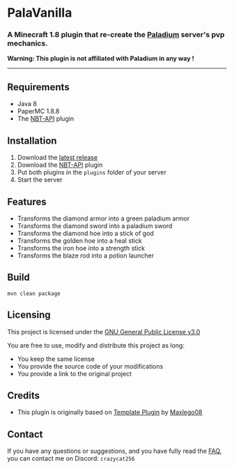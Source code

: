 # PalaVanilla

### A Minecraft 1.8 plugin that re-create the [Paladium](https://paladium-pvp.fr/) server's pvp mechanics.

**Warning: This plugin is not affiliated with Paladium in any way !**

---

## Requirements

- Java 8
- PaperMC 1.8.8
- The [NBT-API](https://modrinth.com/plugin/nbtapi/) plugin

## Installation

1. Download the [latest release](https://github.com/crazycat256/PalaVanilla/releases)
2. Download the [NBT-API](https://modrinth.com/plugin/nbtapi/) plugin
3. Put both plugins in the `plugins` folder of your server
4. Start the server

## Features

- Transforms the diamond armor into a green paladium armor
- Transforms the diamond sword into a paladium sword
- Transforms the diamond hoe into a stick of god
- Transforms the golden hoe into a heal stick
- Transforms the iron hoe into a strength stick
- Transforms the blaze rod into a potion launcher

## Build

```shell
mvn clean package
```

## Licensing

This project is licensed under the [GNU General Public License v3.0](https://www.gnu.org/licenses/gpl-3.0.html)

You are free to use, modify and distribute this project as long:
- You keep the same license
- You provide the source code of your modifications
- You provide a link to the original project

## Credits

- This plugin is originally based on [Template Plugin](https://github.com/Maxlego08/TemplatePlugin) by [Maxlego08](https://github.com/Maxlego08)

## Contact

If you have any questions or suggestions, and you have fully read the [FAQ](FAQ.md), you can contact me on Discord: `crazycat256`
